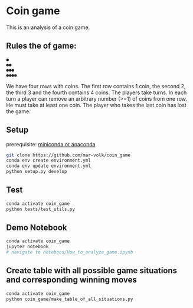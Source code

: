 # Coin game
This is an analysis of a coin game.

## Rules the of game:
```
●
●●
●●●
●●●●
```
We have four rows with coins. The first row contains 1 coin, the second 2, the third 3 and
the fourth contains 4 coins. The players take turns. In each turn a player can remove an
arbitrary number (>=1) of coins from one row. He must take at least one coin. The player
who takes the last coin has lost the game.


## Setup
prerequisite: [miniconda or anaconda](https://docs.conda.io/en/latest/miniconda.html)

```sh
git clone https://github.com/mar-volk/coin_game
conda env create environment.yml
conda env update environment.yml
python setup.py develop
```


## Test
```sh
conda activate coin_game
python tests/test_utils.py
```

## Demo Notebook
```sh
conda activate coin_game
jupyter notebook
# navigate to noteboos/How_to_analyze_game.ipynb
```


## Create table with all possible game situations and corresponding winning moves
```sh
conda activate coin_game
python coin_game/make_table_of_all_situations.py
```